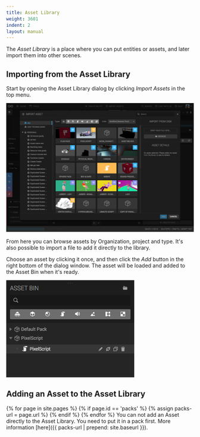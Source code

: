 ```yaml
---
title: Asset Library
weight: 3601
indent: 2
layout: manual
---
```

The *Asset Library* is a place where you can put entities or assets, and later import them into other scenes.

## Importing from the Asset Library

Start by opening the Asset Library dialog by clicking *Import Assets* in the top menu.

![](asset-library.png)

From here you can browse assets by Organization, project and type. It's also possible to import a file to add it directly to the library.

Choose an asset by clicking it once, and then click the *Add* button in the right bottom of the dialog window. The asset will be loaded and added to the Asset Bin when it's ready.

![](assetbin-imported.png)

## Adding an Asset to the Asset Library

{% for page in site.pages %}
	{% if page.id == 'packs' %}
		{% assign packs-url = page.url %}
	{% endif %}
{% endfor %}
You can not add an Asset directly to the Asset Library. You need to put it in a pack first. More information [here]({{ packs-url | prepend: site.baseurl }}).